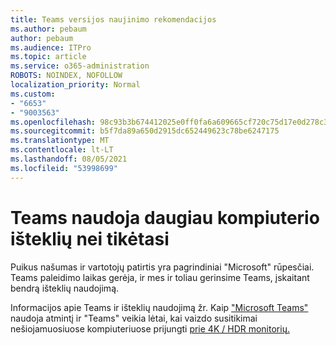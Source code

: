 ```yaml
---
title: Teams versijos naujinimo rekomendacijos
ms.author: pebaum
author: pebaum
ms.audience: ITPro
ms.topic: article
ms.service: o365-administration
ROBOTS: NOINDEX, NOFOLLOW
localization_priority: Normal
ms.custom:
- "6653"
- "9003563"
ms.openlocfilehash: 98c93b3b674412025e0ff0fa6a609665cf720c75d17e0d278c3abe123d5ec01c
ms.sourcegitcommit: b5f7da89a650d2915dc652449623c78be6247175
ms.translationtype: MT
ms.contentlocale: lt-LT
ms.lasthandoff: 08/05/2021
ms.locfileid: "53998699"
---
```

# <a name="teams-is-using-more-computer-resources-than-expected"></a>Teams naudoja daugiau kompiuterio išteklių nei tikėtasi

Puikus našumas ir vartotojų patirtis yra pagrindiniai "Microsoft" rūpesčiai. Teams paleidimo laikas gerėja, ir mes ir toliau gerinsime Teams, įskaitant bendrą išteklių naudojimą.  

Informacijos apie Teams ir išteklių naudojimą žr. Kaip ["Microsoft Teams"](https://docs.microsoft.com/microsoftteams/teams-memory-usage-perf) naudoja atmintį ir "Teams" veikia lėtai, kai vaizdo susitikimai nešiojamuosiuose kompiuteriuose prijungti [prie 4K / HDR monitorių.](https://docs.microsoft.com/MicrosoftTeams/troubleshoot/known-issues/teams-slow-video-meetings-laptops-4k)
